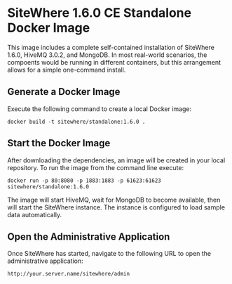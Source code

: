 # SiteWhere 1.6.0 CE Standalone Docker Image
This image includes a complete self-contained installation of SiteWhere 1.6.0, 
HiveMQ 3.0.2, and MongoDB. In most real-world scenarios, the compoents would
be running in different containers, but this arrangement allows for a 
simple one-command install.

## Generate a Docker Image
Execute the following command to create a local Docker image:

```
docker build -t sitewhere/standalone:1.6.0 .
```

## Start the Docker Image
After downloading the dependencies, an image will be created in your
local repository. To run the image from the command line execute:

```
docker run -p 80:8080 -p 1883:1883 -p 61623:61623 sitewhere/standalone:1.6.0
```

The image will start HiveMQ, wait for MongoDB to become available, then will start
the SiteWhere instance. The instance is configured to load sample data
automatically.

## Open the Administrative Application
Once SiteWhere has started, navigate to the following URL to open the
administrative application:

```
http://your.server.name/sitewhere/admin
```
